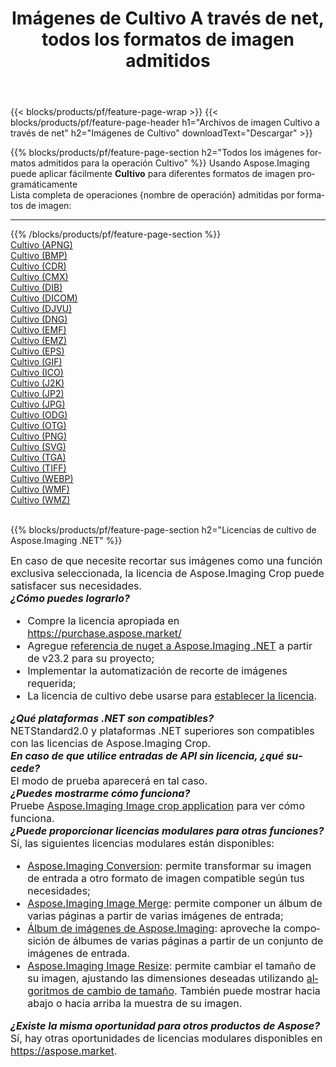 ﻿---
title: Imágenes de Cultivo A través de net, todos los formatos de imagen admitidos 
weight: 3920
url: /es/net/crop 
lang: es
langdirlevel: 2
locales: zh-hans,ja,it,ru,de,es,fr,nl,id,lt,pl,pt,vi,tr,ko,zh-hant,ar,hi,th,sv,cs,uk,he
description: Usando Aspose.Imaging puede fácilmente Cultivo imágenes a través de net
---

{{< blocks/products/pf/feature-page-wrap >}}
{{< blocks/products/pf/feature-page-header h1="Archivos de imagen Cultivo a través de net" h2="Imágenes de Cultivo" downloadText="Descargar" >}}


{{% blocks/products/pf/feature-page-section  h2="Todos los imágenes formatos admitidos para la operación Cultivo" %}}
Usando Aspose.Imaging puede aplicar fácilmente **Cultivo** para diferentes formatos de imagen programáticamente
<br/>
Lista completa de operaciones {nombre de operación} admitidas por formatos de imagen:
<hr/>
{{% /blocks/products/pf/feature-page-section %}}
<div class="container-fluid productfamilypage bg-gray">
    <div class="convertypes bg-gray agp-content section">
        <div class="container">
		<div class="row other-converters">
		    <div class='col-md-2 other-converter remove-lp remove-rp'><a href="/imaging/es/net/crop/apng" >Cultivo (APNG)</a></div><div class='col-md-2 other-converter remove-lp remove-rp'><a href="/imaging/es/net/crop/bmp" >Cultivo (BMP)</a></div><div class='col-md-2 other-converter remove-lp remove-rp'><a href="/imaging/es/net/crop/cdr" >Cultivo (CDR)</a></div><div class='col-md-2 other-converter remove-lp remove-rp'><a href="/imaging/es/net/crop/cmx" >Cultivo (CMX)</a></div><div class='col-md-2 other-converter remove-lp remove-rp'><a href="/imaging/es/net/crop/dib" >Cultivo (DIB)</a></div><div class='col-md-2 other-converter remove-lp remove-rp'><a href="/imaging/es/net/crop/dicom" >Cultivo (DICOM)</a></div><div class='col-md-2 other-converter remove-lp remove-rp'><a href="/imaging/es/net/crop/djvu" >Cultivo (DJVU)</a></div><div class='col-md-2 other-converter remove-lp remove-rp'><a href="/imaging/es/net/crop/dng" >Cultivo (DNG)</a></div><div class='col-md-2 other-converter remove-lp remove-rp'><a href="/imaging/es/net/crop/emf" >Cultivo (EMF)</a></div><div class='col-md-2 other-converter remove-lp remove-rp'><a href="/imaging/es/net/crop/emz" >Cultivo (EMZ)</a></div><div class='col-md-2 other-converter remove-lp remove-rp'><a href="/imaging/es/net/crop/eps" >Cultivo (EPS)</a></div><div class='col-md-2 other-converter remove-lp remove-rp'><a href="/imaging/es/net/crop/gif" >Cultivo (GIF)</a></div><div class='col-md-2 other-converter remove-lp remove-rp'><a href="/imaging/es/net/crop/ico" >Cultivo (ICO)</a></div><div class='col-md-2 other-converter remove-lp remove-rp'><a href="/imaging/es/net/crop/j2k" >Cultivo (J2K)</a></div><div class='col-md-2 other-converter remove-lp remove-rp'><a href="/imaging/es/net/crop/jp2" >Cultivo (JP2)</a></div><div class='col-md-2 other-converter remove-lp remove-rp'><a href="/imaging/es/net/crop/jpg" >Cultivo (JPG)</a></div><div class='col-md-2 other-converter remove-lp remove-rp'><a href="/imaging/es/net/crop/odg" >Cultivo (ODG)</a></div><div class='col-md-2 other-converter remove-lp remove-rp'><a href="/imaging/es/net/crop/otg" >Cultivo (OTG)</a></div><div class='col-md-2 other-converter remove-lp remove-rp'><a href="/imaging/es/net/crop/png" >Cultivo (PNG)</a></div><div class='col-md-2 other-converter remove-lp remove-rp'><a href="/imaging/es/net/crop/svg" >Cultivo (SVG)</a></div><div class='col-md-2 other-converter remove-lp remove-rp'><a href="/imaging/es/net/crop/tga" >Cultivo (TGA)</a></div><div class='col-md-2 other-converter remove-lp remove-rp'><a href="/imaging/es/net/crop/tiff" >Cultivo (TIFF)</a></div><div class='col-md-2 other-converter remove-lp remove-rp'><a href="/imaging/es/net/crop/webp" >Cultivo (WEBP)</a></div><div class='col-md-2 other-converter remove-lp remove-rp'><a href="/imaging/es/net/crop/wmf" >Cultivo (WMF)</a></div><div class='col-md-2 other-converter remove-lp remove-rp'><a href="/imaging/es/net/crop/wmz" >Cultivo (WMZ)</a></div>
                </div>
        </div>
    </div>
</div>
<br/>

{{% blocks/products/pf/feature-page-section  h2="Licencias de cultivo de Aspose.Imaging .NET" %}}
<div style="font-size:16px;">
En caso de que necesite recortar sus imágenes como una función exclusiva seleccionada, la licencia de Aspose.Imaging Crop puede satisfacer sus necesidades. <br/>
<i><b>¿Cómo puedes lograrlo?</b></i>
<ul>
<li>
Compre la licencia apropiada en <a href="https://purchase.aspose.market/">https://purchase.aspose.market/</a>
</li>
<li>
Agregue <a href="https://www.nuget.org/packages/Aspose.Imaging">referencia de nuget a Aspose.Imaging .NET</a> a partir de v23.2 para su proyecto;
</li>
<li>
Implementar la automatización de recorte de imágenes requerida;
</li>
<li>
La licencia de cultivo debe usarse para <a href="https://docs.aspose.com/imaging/net/licensing/">establecer la licencia</a>.
</li>
</ul>
<i><b>¿Qué plataformas .NET son compatibles?</b></i> <br/>
NETStandard2.0 y plataformas .NET superiores son compatibles con las licencias de Aspose.Imaging Crop.<br/>
<i><b>En caso de que utilice entradas de API sin licencia, ¿qué sucede?</b></i><br/>
El modo de prueba aparecerá en tal caso.<br/>
<i><b>¿Puedes mostrarme cómo funciona?</b></i><br/>
Pruebe <a href="https://products.aspose.app/imaging/es/image-crop/">Aspose.Imaging Image crop application</a> para ver cómo funciona.<br/>
<i><b>¿Puede proporcionar licencias modulares para otras funciones?</b></i><br/>
Sí, las siguientes licencias modulares están disponibles:<br/>
<ul>
<li>
<a href="https://products.aspose.com/imaging/es/net/conversion/">Aspose.Imaging Conversion</a>: permite transformar su imagen de entrada a otro formato de imagen compatible según tus necesidades;
</li>
<li>
<a href="https://products.aspose.com/imaging/es/net/merge/">Aspose.Imaging Image Merge</a>: permite componer un álbum de varias páginas a partir de varias imágenes de entrada;
</li>
<li>
<a href="https://products.aspose.com/imaging/es/net/merge/">Álbum de imágenes de Aspose.Imaging</a>: aproveche la composición de álbumes de varias páginas a partir de un conjunto de imágenes de entrada.
</li>
<li>
<a href="https://products.aspose.com/imaging/es/net/resize/">Aspose.Imaging Image Resize</a>: permite cambiar el tamaño de su imagen, ajustando las dimensiones deseadas utilizando <a href="https://reference.aspose.com/imaging/net/aspose.imaging/resizetype/">algoritmos de cambio de tamaño</a>. También puede mostrar hacia abajo o hacia arriba la muestra de su imagen.
</li>
</ul>
<i><b>¿Existe la misma oportunidad para otros productos de Aspose?</b></i><br/>
Sí, hay otras oportunidades de licencias modulares disponibles en <a href="https://aspose.market">https://aspose.market</a>.
</div>
<br/>
